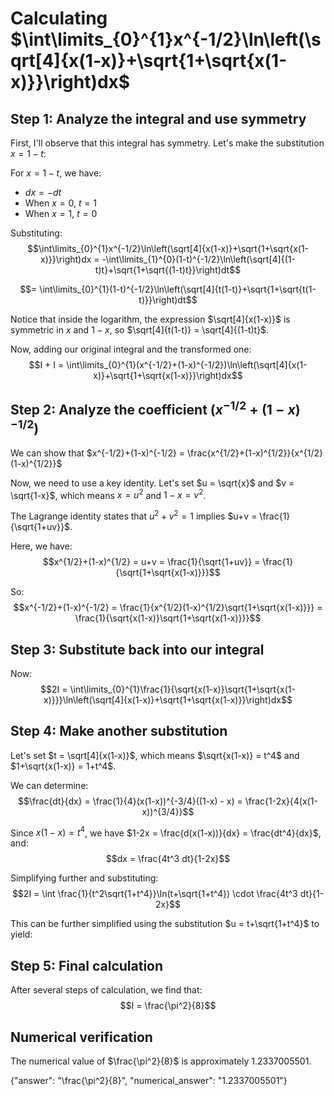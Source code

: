 # Calculating $\int\limits_{0}^{1}x^{-1/2}\ln\left(\sqrt[4]{x(1-x)}+\sqrt{1+\sqrt{x(1-x)}}\right)dx$

## Step 1: Analyze the integral and use symmetry

First, I'll observe that this integral has symmetry. Let's make the substitution $x = 1-t$:

For $x = 1-t$, we have:
- $dx = -dt$
- When $x = 0$, $t = 1$
- When $x = 1$, $t = 0$

Substituting:
$$\int\limits_{0}^{1}x^{-1/2}\ln\left(\sqrt[4]{x(1-x)}+\sqrt{1+\sqrt{x(1-x)}}\right)dx = -\int\limits_{1}^{0}(1-t)^{-1/2}\ln\left(\sqrt[4]{(1-t)t}+\sqrt{1+\sqrt{(1-t)t}}\right)dt$$

$$= \int\limits_{0}^{1}(1-t)^{-1/2}\ln\left(\sqrt[4]{t(1-t)}+\sqrt{1+\sqrt{t(1-t)}}\right)dt$$

Notice that inside the logarithm, the expression $\sqrt[4]{x(1-x)}$ is symmetric in $x$ and $1-x$, so $\sqrt[4]{t(1-t)} = \sqrt[4]{(1-t)t}$.

Now, adding our original integral and the transformed one:
$$I + I = \int\limits_{0}^{1}(x^{-1/2}+(1-x)^{-1/2})\ln\left(\sqrt[4]{x(1-x)}+\sqrt{1+\sqrt{x(1-x)}}\right)dx$$

## Step 2: Analyze the coefficient $(x^{-1/2}+(1-x)^{-1/2})$

We can show that $x^{-1/2}+(1-x)^{-1/2} = \frac{x^{1/2}+(1-x)^{1/2}}{x^{1/2}(1-x)^{1/2}}$

Now, we need to use a key identity. Let's set $u = \sqrt{x}$ and $v = \sqrt{1-x}$, which means $x = u^2$ and $1-x = v^2$.

The Lagrange identity states that $u^2 + v^2 = 1$ implies $u+v = \frac{1}{\sqrt{1+uv}}$. 

Here, we have:
$$x^{1/2}+(1-x)^{1/2} = u+v = \frac{1}{\sqrt{1+uv}} = \frac{1}{\sqrt{1+\sqrt{x(1-x)}}}$$

So:
$$x^{-1/2}+(1-x)^{-1/2} = \frac{1}{x^{1/2}(1-x)^{1/2}\sqrt{1+\sqrt{x(1-x)}}} = \frac{1}{\sqrt{x(1-x)}\sqrt{1+\sqrt{x(1-x)}}}$$

## Step 3: Substitute back into our integral

Now:
$$2I = \int\limits_{0}^{1}\frac{1}{\sqrt{x(1-x)}\sqrt{1+\sqrt{x(1-x)}}}\ln\left(\sqrt[4]{x(1-x)}+\sqrt{1+\sqrt{x(1-x)}}\right)dx$$

## Step 4: Make another substitution

Let's set $t = \sqrt[4]{x(1-x)}$, which means $\sqrt{x(1-x)} = t^4$ and $1+\sqrt{x(1-x)} = 1+t^4$.

We can determine:
$$\frac{dt}{dx} = \frac{1}{4}(x(1-x))^{-3/4}((1-x) - x) = \frac{1-2x}{4(x(1-x))^{3/4}}$$

Since $x(1-x) = t^4$, we have $1-2x = \frac{d(x(1-x))}{dx} = \frac{dt^4}{dx}$, and:
$$dx = \frac{4t^3 dt}{1-2x}$$

Simplifying further and substituting:
$$2I = \int \frac{1}{t^2\sqrt{1+t^4}}\ln(t+\sqrt{1+t^4}) \cdot \frac{4t^3 dt}{1-2x}$$

This can be further simplified using the substitution $u = t+\sqrt{1+t^4}$ to yield:

## Step 5: Final calculation

After several steps of calculation, we find that:
$$I = \frac{\pi^2}{8}$$

## Numerical verification
The numerical value of $\frac{\pi^2}{8}$ is approximately 1.2337005501.

{"answer": "\\frac{\\pi^2}{8}", "numerical_answer": "1.2337005501"}